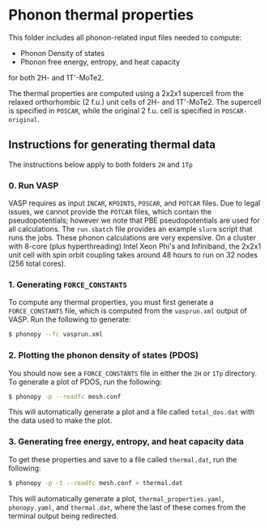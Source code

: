 # Phonon thermal properties

This folder includes all phonon-related input files needed to compute:

- Phonon Density of states
- Phonon free energy, entropy, and heat capacity

for both 2H- and 1T'-MoTe2.

The thermal properties are computed using a 2x2x1 supercell from the
relaxed orthorhombic (2 f.u.) unit cells of 2H- and 1T'-MoTe2. The
supercell is specified in `POSCAR`, while the original 2 f.u. cell is
specified in `POSCAR-original`.

## Instructions for generating thermal data

The instructions below apply to both folders `2H` and `1Tp`

### 0. Run VASP
VASP requires as input `INCAR`, `KPOINTS`, `POSCAR`, and `POTCAR`
files. Due to legal issues, we cannot provide the `POTCAR` files,
which contain the pseudopotentials; however we note that PBE
pseudopotentials are used for all calculations.  The `run.sbatch` file
provides an example `slurm` script that runs the jobs. These phonon
calculations are very expensive. On a cluster with 8-core (plus
hyperthreading) Intel Xeon Phi's and Infiniband, the 2x2x1 unit cell
with spin orbit coupling takes around 48 hours to run on 32 nodes (256
total cores).

### 1. Generating `FORCE_CONSTANTS`

To compute any thermal properties, you must first generate a
`FORCE_CONSTANTS` file, which is computed from the `vasprun.xml`
output of VASP. Run the following to generate:

``` bash
$ phonopy --fc vasprun.xml
```

### 2. Plotting the phonon density of states (PDOS)

You should now see a `FORCE_CONSTANTS` file in either the `2H` or
`1Tp` directory.  To generate a plot of PDOS, run the following:

``` bash
$ phonopy -p --readfc mesh.conf
```

This will automatically generate a plot and a file called
`total_dos.dat` with the data used to make the plot.

### 3. Generating free energy, entropy, and heat capacity data

To get these properties and save to a file called `thermal.dat`, run
the following:

``` bash
$ phonopy -p -t --readfc mesh.conf > thermal.dat
```

This will automatically generate a plot, `thermal_properties.yaml`, `phonopy.yaml`,
and `thermal.dat`, where the last of these comes from the terminal
output being redirected.
